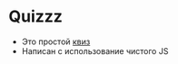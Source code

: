 # Quizzz

- Это простой [квиз](https://iuliannak.github.io/quizzz/)
- Написан с использование чистого JS



